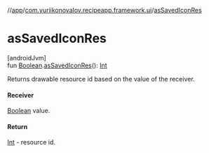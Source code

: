 //[app](../../index.md)/[com.yuriikonovalov.recipeapp.framework.ui](index.md)/[asSavedIconRes](as-saved-icon-res.md)

# asSavedIconRes

[androidJvm]\
fun [Boolean](https://kotlinlang.org/api/latest/jvm/stdlib/kotlin/-boolean/index.html).[asSavedIconRes](as-saved-icon-res.md)(): [Int](https://kotlinlang.org/api/latest/jvm/stdlib/kotlin/-int/index.html)

Returns drawable resource id based on the value of the receiver.

#### Receiver

[Boolean](https://kotlinlang.org/api/latest/jvm/stdlib/kotlin/-boolean/index.html) value.

#### Return

[Int](https://kotlinlang.org/api/latest/jvm/stdlib/kotlin/-int/index.html) - resource id.
